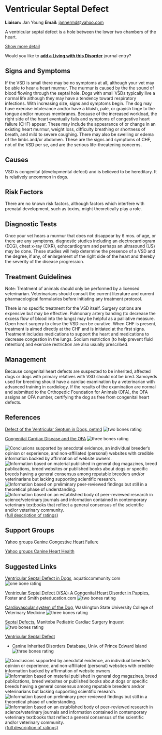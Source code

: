 Ventricular Septal Defect
=========================

**Liaison:** Jan Young **Email:** <jannermd@yahoo.com>



A ventricular septal defect is a hole between the lower two chambers of
the heart.





[Show more detail](ventricular-septal-defect5a76.html?showlong=1)



Would you like to **[add a Living with this
Disorder](ventricular-septal-defect/addliving_form.html)** journal
entry?

Signs and Symptoms
------------------

If the VSD is small there may be no symptoms at all, although your vet
may be able to hear a heart murmur. The murmur is caused by the the
sound of blood flowing through  the septal hole. Dogs with small VSDs
typically live a normal life although they may have a tendency toward
respiratory infections. With increasing size, signs and symptoms begin.
The dog may have exercise intolerance and/or have a bluish, pale, or
grayish tinge to the tongue and/or mucous membranes. Because of the
increased workload, the right side of the heart eventually fails and
symptoms of congestive heart failure (CHF) appear. These may include the
appearance of or change in an existing heart murmur, weight loss,
difficulty breathing or shortness of breath, and mild to severe
coughing. There may also be swelling or edema of the limbs and/or
abdomen. These are the signs and symptoms of CHF, not of the VSD per se,
and are the serious life-threatening concerns.

Causes
------

VSD is congenital (developmental defect) and is believed to be
hereditary. It is relatively uncommon in dogs.

Risk Factors
------------

There are no known risk factors, although factors which interfere with
prenatal development, such as toxins, might theoretically play a role.

Diagnostic Tests
----------------

Once your vet hears a murmur that does not disappear by 6 mos. of age,
or there are any symptoms, diagnostic studies including an
electrocardiogram (ECG), chest x-ray (CXR),  echocardiogram and perhaps
an ultrasound (US) may be done. These studies will help determine the
presence of a VSD and the degree, if any, of enlargement of the right
side of the heart and thereby the severity of the disease progression.

Treatment Guidelines
--------------------

Note: Treatment of animals should only be performed by a licensed
veterinarian. Veterinarians should consult the current literature and
current pharmacological formularies before initiating any treatment
protocol.

There is no specific treatment for the VSD itself. Surgery options are
expensive but may be effective. Pulmonary artery banding (to decrease
the excess flow of blood into the lungs) may be helpful as a palliative
measure. Open heart surgery to close the VSD can be curative. When CHF
is present, treatment is aimed directly at the CHF and is initiated at
the first signs. Treatment includes medications to support the heart and
medications to decrease congestion in the lungs. Sodium restriction (to
help prevent fluid retention) and exercise restriction are also usually
prescribed.

Management
----------

Because congenital heart defects are suspected to be inherited, affected
dogs or dogs with primary relatives with VSD should not be bred.
Samoyeds used for breeding should have a cardiac examination by a
veterinarian with advanced training in cardiology. If the results of the
examination are normal and submitted to the Orthopedic Foundation for
Animals (OFA), the OFA assigns an OFA number, certifying the dog as free
from congenital heart defects.

References
----------

[Defect of the Ventricular Septum in Dogs,
petmd](http://www.petmd.com/dog/conditions/cardiovascular/c_dg_septal_defect)
![two bones
rating](/img/2-bones.gif/image_preview.png)



 [Congenital Cardiac Disease and the
OFA](http://www.offa.org/cardiac_about.html)  ![three
bones
rating](/img/3-bones.gif/image_preview.png)





![](ventricular-septal-defect/bone.gif "Conclusions supported by anecdotal evidence, an individual breeder’s opinion or experience, and non-affiliated (personal) websites with credible information backed by affirmation of website owners.")
![](ventricular-septal-defect/2-bones.gif "Information based on material published in general dog magazines, breed publications, breed websites or published books about dogs or specific breeds  having a general consensus among reputable breeders and/or veterinarians but lacking supporting scientific research.")
![](ventricular-septal-defect/3-bones.gif "Information based on preliminary peer-reviewed findings but still in a theoretical phase of understanding.")
![](ventricular-septal-defect/4-bones.gif "Information based on an established body of peer-reviewed research in science/veterinary journals and information contained in contemporary veterinary textbooks that reflect a general consensus of the scientific and/or veterinary community.")
[(full description of ratings)](ratings-what-do-they-mean.html)



Support Groups
--------------

[Yahoo groups Canine Congestive Heart
Failure](https://groups.yahoo.com/neo/groups/congestiveheartfailure/info)



[Yahoo groups Canine Heart
Health](https://groups.yahoo.com/neo/groups/caninehearthealth/info)

Suggested Links
---------------

[Ventricular Septal Defect in
Dogs](http://www.aquaticcommunity.com/dog/health/cardio/Ventricularseptaldefect.php),
aquaticcommunity.com ![one bone
rating](/img/bone.gif/image_preview.png)



[Ventricular Septal Defect (VSA):  A Congenital Heart Disorder in
Puppies](http://www.peteducation.com/article.cfm?c=2+2096&aid=886),
Foster and Smith peteducation.com ![two bones
rating](/img/2-bones.gif/image_preview.png)



[Cardiovascular system of the
Dog](http://www.vetmed.wsu.edu/ClientED/anatomy/cardiovascular.aspx),
Washington State University College of Veterinary Medicine ![three bones
rating](/img/3-bones.gif/image_preview.png)



[Septal
Defects](http://www.pediatriccardiacinquest.mb.ca/ch02/septaldefects.html),
Manitoba Pediatric Cardiac Surgery Inquest ![two bones
rating](/img/2-bones.gif/image_preview.png)



[Ventricular Septal
Defect](http://cidd.discoveryspace.ca/disorder/ventricular-septal-defect-vsd.html)
- Canine Inherited Disorders Database, Univ. of Prince Edward Island
![three bones
rating](/img/3-bones.gif/image_preview.png)



![](ventricular-septal-defect/bone.gif "Conclusions supported by anecdotal evidence, an individual breeder’s opinion or experience, and non-affiliated (personal) websites with credible information backed by affirmation of website owners.")
![](ventricular-septal-defect/2-bones.gif "Information based on material published in general dog magazines, breed publications, breed websites or published books about dogs or specific breeds  having a general consensus among reputable breeders and/or veterinarians but lacking supporting scientific research.")
![](ventricular-septal-defect/3-bones.gif "Information based on preliminary peer-reviewed findings but still in a theoretical phase of understanding.")
![](ventricular-septal-defect/4-bones.gif "Information based on an established body of peer-reviewed research in science/veterinary journals and information contained in contemporary veterinary textbooks that reflect a general consensus of the scientific and/or veterinary community.")
[(full description of ratings)](ratings-what-do-they-mean.html)


